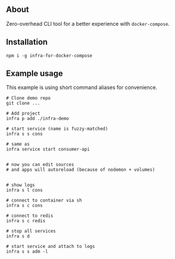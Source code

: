 ## About

Zero-overhead CLI tool for a better experience with `docker-compose`.

## Installation

```
npm i -g infra-for-docker-compose
```

## Example usage

This example is using short command aliases for convenience.

```
# Clone demo repo
git clone ...

# Add project
infra p add ./infra-demo

# start service (name is fuzzy-matched)
infra s s cons

# same as
infra service start consumer-api


# now you can edit sources
# and apps will autoreload (because of nodemon + volumes)


# show logs
infra s l cons

# connect to container via sh
infra s c cons

# connect to redis
infra s c redis

# stop all services
infra s d

# start service and attach to logs
infra s s adm -l 
```
